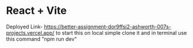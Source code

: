 # React + Vite

Deployed Link-  https://better-assignment-dor9ffsi2-ashworth-007s-projects.vercel.app/
to start this on local simple clone it and in terminal use this command "npm run dev"
